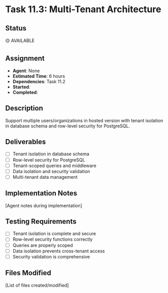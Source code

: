 # Task 11.3: Multi-Tenant Architecture

## Status

🟡 AVAILABLE

## Assignment

- **Agent**: None
- **Estimated Time**: 6 hours
- **Dependencies**: Task 11.2
- **Started**:
- **Completed**:

## Description

Support multiple users/organizations in hosted version with tenant isolation in database schema and row-level security for PostgreSQL.

## Deliverables

- [ ] Tenant isolation in database schema
- [ ] Row-level security for PostgreSQL
- [ ] Tenant-scoped queries and middleware
- [ ] Data isolation and security validation
- [ ] Multi-tenant data management

## Implementation Notes

[Agent notes during implementation]

## Testing Requirements

- [ ] Tenant isolation is complete and secure
- [ ] Row-level security functions correctly
- [ ] Queries are properly scoped
- [ ] Data isolation prevents cross-tenant access
- [ ] Security validation is comprehensive

## Files Modified

[List of files created/modified]
